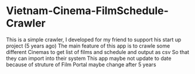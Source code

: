 # Vietnam-Cinema-FilmSchedule-Crawler

This is a simple crawler, I developed for my friend to support his start up project (5 years ago)
The main feature of this app is to crawle some different Cinemas to get list of films and schedule and output as csv
So that they can import into their system 
This app maybe not update to date because of struture of Film Portal maybe change after 5 years
